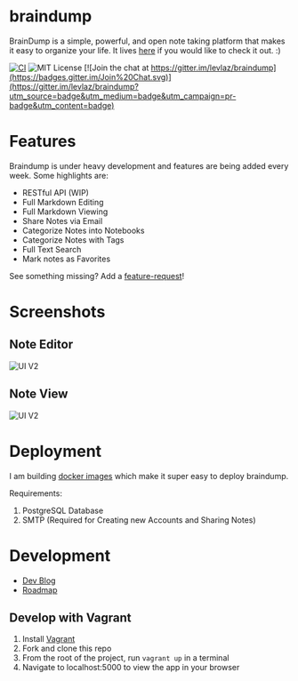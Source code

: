 # braindump

BrainDump is a simple, powerful, and open note taking platform that makes it easy to organize your life. It lives [here](http://braindump.pw) if you would like to check it out. :)

[![CI](https://circleci.com/gh/levlaz/braindump.svg?style=shield&circle-token=:circle-token)](https://circleci.com/gh/levlaz/braindump) ![MIT License](https://img.shields.io/github/license/mashape/apistatus.svg) [![Join the chat at https://gitter.im/levlaz/braindump](https://badges.gitter.im/Join%20Chat.svg)](https://gitter.im/levlaz/braindump?utm_source=badge&utm_medium=badge&utm_campaign=pr-badge&utm_content=badge)

# Features

Braindump is under heavy development and features are being added every week. Some highlights are:

* RESTful API (WIP)
* Full Markdown Editing
* Full Markdown Viewing
* Share Notes via Email
* Categorize Notes into Notebooks
* Categorize Notes with Tags
* Full Text Search
* Mark notes as Favorites

See something missing? Add a [feature-request](https://github.com/levlaz/braindump/issues)!

# Screenshots

## Note Editor 
![UI V2](https://github.com/levlaz/braindump/blob/master/app/static/images/outer_edit.png)

## Note View 
![UI V2](https://github.com/levlaz/braindump/blob/master/app/static/images/outer_preview.png)

# Deployment

I am building [docker images](https://hub.docker.com/r/levlaz/braindump/) which make it super easy to deploy braindump.

Requirements:

1. PostgreSQL Database
2. SMTP (Required for Creating new Accounts and Sharing Notes)

# Development

* [Dev Blog](https://levlaz.org/tag/braindump/)
* [Roadmap](https://github.com/levlaz/braindump/issues?q=is%3Aopen+is%3Aissue+label%3Afeature)

## Develop with Vagrant

1. Install [Vagrant](https://www.vagrantup.com/)
2. Fork and clone this repo
3. From the root of the project, run `vagrant up` in a terminal
4. Navigate to localhost:5000 to view the app in your browser
